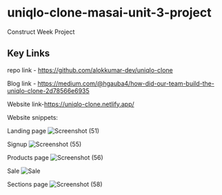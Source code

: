 # uniqlo-clone-masai-unit-3-project

Construct Week Project 

## Key Links
repo link - https://github.com/alokkumar-dev/uniqlo-clone

Blog link - https://medium.com/@hgauba4/how-did-our-team-build-the-uniqlo-clone-2d78566e6935

Website link-https://uniqlo-clone.netlify.app/

Website snippets:

Landing page
![Screenshot (51)](https://miro.medium.com/max/3786/1*VWWyKuzBCGh2ipERuP4d_Q.png)

Signup
![Screenshot (55)](https://miro.medium.com/max/875/1*NW0hgxzqK31Qebv2MNqkTQ.png)

Products page
![Screenshot (56)](https://miro.medium.com/max/875/1*D4GW0TdEhANt9J4vUOvVBw.png)

 Sale
 ![Sale](https://image.uniqlo.com/UQ/ST3/in/imagesother/mail/RepublicDay/up-Republic-Wishlist-Banner.gif)

Sections page
![Screenshot (58)](https://miro.medium.com/max/875/1*OjQzHmVFRNe43byIqf-jPg.png)
